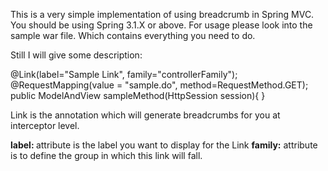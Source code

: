 This is a very simple implementation of using breadcrumb in Spring MVC. You should be using Spring 3.1.X or above. 
For usage please look into the sample war file. Which contains everything you need to do.

Still I will give some description:

@Link(label="Sample Link", family="controllerFamily");
@RequestMapping(value = "sample.do", method=RequestMethod.GET);
public ModelAndView sampleMethod(HttpSession session){
}


Link is the annotation which will generate breadcrumbs for you at interceptor level. 

<b>label: </b> attribute is the label you want to display for the Link
<b>family:</b> attribute is to define the group in which this link will fall.


